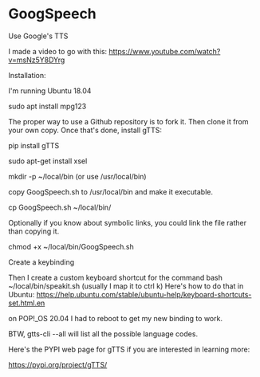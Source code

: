 # GoogSpeech
Use Google's TTS    

I made a video to go with this:
https://www.youtube.com/watch?v=msNz5Y8DYrg

Installation:

I'm running Ubuntu 18.04

sudo apt install mpg123

The proper way to use a Github repository is to fork it.  Then clone it from your own copy.
Once that's done, install gTTS:

pip install gTTS

sudo apt-get install xsel

mkdir -p ~/local/bin (or use /usr/local/bin)

copy GoogSpeech.sh to /usr/local/bin and make it executable.

cp GoogSpeech.sh ~/local/bin/

Optionally if you know about symbolic links, you could link the file rather than copying it.

chmod +x ~/local/bin/GoogSpeech.sh

Create a keybinding

Then I create a custom keyboard shortcut for the command bash ~/local/bin/speakit.sh (usually I map it to ctrl k) Here's how to do that in Ubuntu: https://help.ubuntu.com/stable/ubuntu-help/keyboard-shortcuts-set.html.en

on POP!_OS 20.04 I had to reboot to get my new binding to work.

BTW, gtts-cli --all will list all the possible language codes.
  
Here's the PYPI web page for gTTS if you are interested in learning more:

https://pypi.org/project/gTTS/


